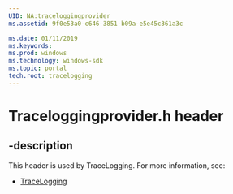 ```yaml
---
UID: NA:traceloggingprovider
ms.assetid: 9f0e53a0-c646-3851-b09a-e5e45c361a3c

ms.date: 01/11/2019
ms.keywords: 
ms.prod: windows
ms.technology: windows-sdk
ms.topic: portal
tech.root: tracelogging
---
```


# Traceloggingprovider.h header


## -description


This header is used by TraceLogging. For more information, see:

- [TraceLogging](../_tracelogging/index.md)

